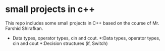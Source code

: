 # small projects in c++  
This repo includes some small projects in C++ based on the course of Mr. Farshid Shirafkan.
* Data types, operator types, cin and cout.
*:Data types, operator types, cin and cout
*:Decision structures (if, Switch)

